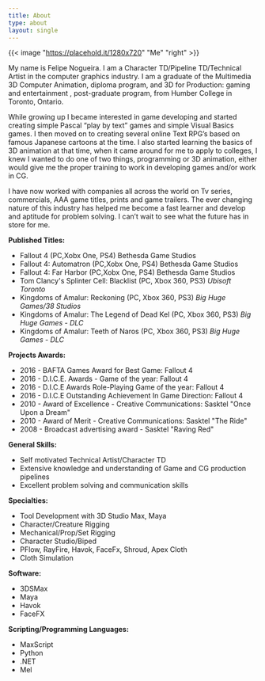 ```yaml
---
title: About
type: about
layout: single
---
```


{{< image "https://placehold.it/1280x720" "Me" "right" >}}

My name is Felipe Nogueira. I am a Character TD/Pipeline TD/Technical Artist in the computer graphics industry. I am a graduate of the Multimedia 3D Computer Animation, diploma program, and 3D for Production: gaming and entertainment , post-graduate program, from Humber College in Toronto, Ontario.

While growing up I became interested in game developing and started creating simple Pascal “play by text” games and simple Visual Basics games. I then moved on to creating several online Text RPG’s based on famous Japanese cartoons at the time. I also started learning the basics of 3D animation at that time, when it came around for me to apply to colleges, I knew I wanted to do one of two things, programming or 3D animation, either would give me the proper training to work in developing games and/or work in CG.

I have now worked with companies all across the world on Tv series, commercials, AAA game titles, prints and game trailers. The ever changing nature of this industry has helped me become a fast learner and develop and aptitude for problem solving. I can’t wait to see what the future has in store for me.

**Published Titles:**

- Fallout 4 (PC,Xobx One, PS4) Bethesda Game Studios
- Fallout 4: Automatron (PC,Xobx One, PS4) Bethesda Game Studios
- Fallout 4: Far Harbor (PC,Xobx One, PS4) Bethesda Game Studios
- Tom Clancy's Splinter Cell: Blacklist (PC, Xbox 360, PS3) _Ubisoft Toronto_
- Kingdoms of Amalur: Reckoning (PC, Xbox 360, PS3) _Big Huge Games/38 Studios_
- Kingdoms of Amalur: The Legend of Dead Kel (PC, Xbox 360, PS3) _Big Huge Games - DLC_
- Kingdoms of Amalur: Teeth of Naros (PC, Xbox 360, PS3) _Big Huge Games - DLC_

**Projects Awards:**

- 2016 - BAFTA Games Award for Best Game: Fallout 4
- 2016 - D.I.C.E. Awards - Game of the year: Fallout 4
- 2016 - D.I.C.E Awards Role-Playing Game of the year: Fallout 4
- 2016 - D.I.C.E Outstanding Achievement In Game Direction: Fallout 4
- 2010 - Award of Excellence - Creative Communications: Sasktel "Once Upon a Dream"
- 2010 - Award of Merit - Creative Communications: Sasktel "The Ride"
- 2008 - Broadcast advertising award - Sasktel "Raving Red"

**General Skills:**

- Self motivated Technical Artist/Character TD
- Extensive knowledge and understanding of Game and CG production pipelines
- Excellent problem solving and communication skills

**Specialties:**

- Tool Development with 3D Studio Max, Maya
- Character/Creature Rigging
- Mechanical/Prop/Set Rigging
- Character Studio/Biped
- PFlow, RayFire, Havok, FaceFx, Shroud, Apex Cloth
- Cloth Simulation

**Software:**

- 3DSMax
- Maya
- Havok
- FaceFX

**Scripting/Programming Languages:**

- MaxScript
- Python
- .NET
- Mel
